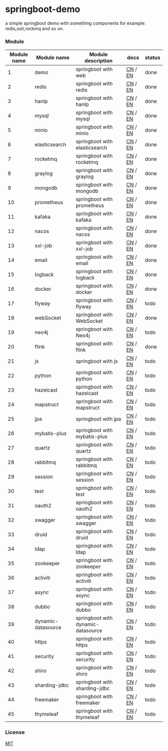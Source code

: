 # springboot-demo

a simple springboot demo with something components for example: redis,solr,rockmq and so on.


###  Module 

| Module name | Module name        | Module description            | docs                                                                                                                                                    | status |
|-------------|--------------------|-------------------------------|---------------------------------------------------------------------------------------------------------------------------------------------------------|--------|
| 1           | demo               | springboot with web           | [CN](http://www.liuhaihua.cn/archives/710149.html) / [EN](https://jxausea.medium.com/%E4%B8%80-create-springboot-module-8ed28523a961)                   | done   |
| 2           | redis              | springboot with redis         | [CN](http://www.liuhaihua.cn/archives/710158.html) / [EN](https://jxausea.medium.com/springboot-integrated-redis-entry-demo-ea8084843856)               | done   |
| 3           | hanlp              | springboot with hanlp         | [CN](http://www.liuhaihua.cn/archives/710210.html) / [EN](https://jxausea.medium.com/springboot-integrated-hanlp-quick-start-demo-d90e0256e2da)         | done   |
| 4           | mysql              | springboot with mysql         | [CN](http://www.liuhaihua.cn/archives/710165.html) / [EN](https://jxausea.medium.com/springboot-integrated-mysql-entry-demo-0a94a78bdb60)               | done   |
| 5           | minio              | springboot with minio         | [CN](http://www.liuhaihua.cn/archives/710171.html) / [EN](https://jxausea.medium.com/springboot-integrated-minio-quick-start-tutorial-8ef1afe3f9e5)     | done   |
| 6           | elasticsearch      | springboot with elasticsearch | [CN](http://www.liuhaihua.cn/archives/710195.html) / [EN](https://jxausea.medium.com/springboot-integrated-elasticsearch-quick-start-demo-cdc17e5380eb) | done   |
| 7           | rocketmq           | springboot with rocketmq      | [CN](http://www.liuhaihua.cn/archives/710205.html) / [EN](https://jxausea.medium.com/springboot-integrated-rocketmq-q-quick-start-demo-96aeff8738e7)    | done   |
| 8           | graylog            | springboot with graylog       | [CN](http://www.liuhaihua.cn/archives/710178.html) / [EN](https://jxausea.medium.com/springboot-integrated-graylog-quick-start-demo-b10b0be04a93)       | done   |
| 9           | mongodb            | springboot with mongodb       | [CN](http://www.liuhaihua.cn/archives/710188.html) / [EN](https://jxausea.medium.com/springboot-integrated-mongodb-quick-start-demo-78c54e55cc88)       | done   |
| 10          | prometheus         | springboot with prometheus    | [CN](http://www.liuhaihua.cn/archives/710215.html) / [EN](https://jxausea.medium.com/springboot-integrated-prometheus-quick-start-demo-cdfefd789b48)       | done   |
| 11          | kafaka             | springboot with kafaka        | [CN](http://www.liuhaihua.cn/archives/710233.html) / [EN](https://jxausea.medium.com/springboot-integrated-kafka-quick-start-demo-c5f217b93336)          | done   |
| 12          | nacos              | springboot with nacos         | [CN](http://www.liuhaihua.cn/archives/710246.html) / [EN](https://medium.com/@jxausea/springboot-intergrated-nacos-quick-start-demo-acca4f5cf749)    | done   |
| 13          | xxl-job            | springboot with xxl-job       | [CN](http://www.liuhaihua.cn/archives/710250.html) / [EN](https://jxausea.medium.com/springboot-integrated-xxl-job-quick-start-demo-36d28da2f6fe)                | done   |
| 14          | email              | springboot with email         | [CN](http://www.liuhaihua.cn/archives/710258.html) / [EN](https://jxausea.medium.com/springboot-integrated-mail-quick-start-demo-f3001c4c52f3)              | done   |
| 15          | logback            | springboot with logback       | [CN](http://www.liuhaihua.cn/archives/710275.html) / [EN](https://jxausea.medium.com/springboot-integrates-logback-to-print-color-logs-0062baeaae43)                   | done   |
| 16          | docker             | springboot with docker        | [CN](http://www.liuhaihua.cn/archives/710227.html) / [EN](https://jxausea.medium.com/springboot-integrated-docker-quick-start-demo-3638a847bf8e)     | done   |
| 17          | flyway             | springboot with flyway        | [CN](http://www.liuhaihua.cn/archives/710280.html) / [EN](https://jxausea.medium.com/spring-boot-integrated-flyway-quick-start-demo-177e49e5d1ab)        | todo   |
| 18          | webSocket          | springboot with WebSocket     | [CN](http://www.liuhaihua.cn/archives/710240.html) / [EN](https://jxausea.medium.com/springboot-integrated-websocket-quick-start-demo-45c889c42ec3)        | done   |
| 19          | neo4j              | springboot with Neo4j         |  [CN](###) / [EN](###)       | todo   |
| 20          | flink              | springboot with flink         |  [CN](http://www.liuhaihua.cn/archives/710270.html) / [EN](https://jxausea.medium.com/springboot-integrated-flink-quick-start-demo-1f9287770f26)             | done   |
| 21          | js                 | springboot with js         |  [CN](###) / [EN](###)      | todo   |
| 22          | python             | springboot with python         |  [CN](###) / [EN](###)     | todo   |
| 23          | hazelcast          | springboot with hazelcast        |  [CN](###) / [EN](###)     | todo   |
| 24          | mapstruct          | springboot with mapstruct        |  [CN](###) / [EN](###)   | todo   |
| 25          | jpa                | springboot with jpa         |  [CN](###) / [EN](###)            | todo   |
| 26          | mybatis-plus       | springboot with mybatis-plus        |  [CN](###) / [EN](###)    | todo   |
| 27          | quartz             | springboot with quartz         |  [CN](###) / [EN](###)      | todo   |
| 28          | rabbitmq           | springboot with rabbitmq         |  [CN](###) / [EN](###)     | todo   |
| 29          | session            | springboot with session         |  [CN](###) / [EN](###)    | todo   |
| 30          | test               | springboot with test         |  [CN](###) / [EN](###)          | todo   |
| 31          | oauth2             | springboot with oauth2         |  [CN](###) / [EN](###)          | todo   |
| 32          | swagger            | springboot with swagger         |  [CN](###) / [EN](###)          | todo   |
| 33          | druid              | springboot with druid         |  [CN](###) / [EN](###)          | todo   |
| 34          | ldap               | springboot with ldap         |  [CN](###) / [EN](###)          | todo   |
| 35          | zookeeper          | springboot with zookeeper        |  [CN](###) / [EN](###)          | todo   |
| 36          | activiti           | springboot with activiti         |  [CN](###) / [EN](###)          | todo   |
| 37          | async              | springboot with async         |  [CN](###) / [EN](###)          | todo   |
| 38          | dubbo              | springboot with dubbo         |  [CN](###) / [EN](###)          | todo   |
| 39          | dynamic-datasource | springboot with dynamic-datasource        |  [CN](###) / [EN](###)          | todo   |
| 40          | https              | springboot with https         |  [CN](###) / [EN](###)          | todo   |
| 41          | security           | springboot with security         |  [CN](###) / [EN](###)          | todo   |
| 42          | shiro              | springboot with shiro        |  [CN](###) / [EN](###)          | todo   |
| 43          | sharding-jdbc      | springboot with sharding-jdbc        |  [CN](###) / [EN](###)          | todo   |
| 44          | freemaker          | springboot with freemaker        |  [CN](###) / [EN](###)          | todo   |
| 45          | thymeleaf              | springboot with thymeleaf        |  [CN](###) / [EN](###)          | todo   |


### License

[MIT](http://opensource.org/licenses/MIT)
